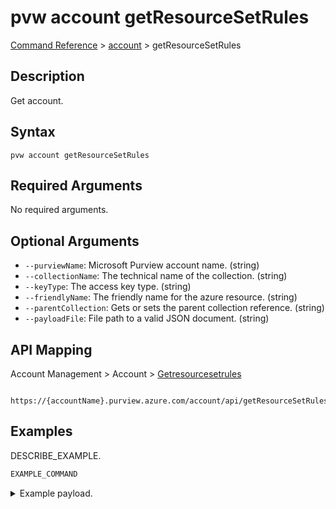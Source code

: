 # pvw account getResourceSetRules
[Command Reference](../../../README.md#command-reference) > [account](./main.md) > getResourceSetRules

## Description
Get account.

## Syntax
```
pvw account getResourceSetRules
```

## Required Arguments
No required arguments.

## Optional Arguments
- `--purviewName`: Microsoft Purview account name. (string)
- `--collectionName`: The technical name of the collection. (string)
- `--keyType`: The access key type. (string)
- `--friendlyName`: The friendly name for the azure resource. (string)
- `--parentCollection`: Gets or sets the parent collection reference. (string)
- `--payloadFile`: File path to a valid JSON document. (string)

## API Mapping
Account Management > Account > [Getresourcesetrules]()
```
 https://{accountName}.purview.azure.com/account/api/getResourceSetRules
```

## Examples
DESCRIBE_EXAMPLE.
```powershell
EXAMPLE_COMMAND
```
<details><summary>Example payload.</summary>
<p>

```json
PASTE_JSON_HERE
```
</p>
</details>